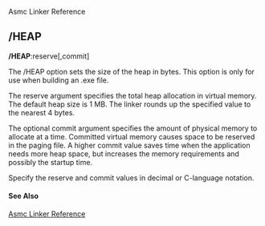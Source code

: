 Asmc Linker Reference

## /HEAP

**/HEAP**:reserve[,commit]

The /HEAP option sets the size of the heap in bytes. This option is only for use when building an .exe file.

The reserve argument specifies the total heap allocation in virtual memory. The default heap size is 1 MB. The linker rounds up the specified value to the nearest 4 bytes.

The optional commit argument specifies the amount of physical memory to allocate at a time. Committed virtual memory causes space to be reserved in the paging file. A higher commit value saves time when the application needs more heap space, but increases the memory requirements and possibly the startup time.

Specify the reserve and commit values in decimal or C-language notation.

#### See Also

[Asmc Linker Reference](link.md)
